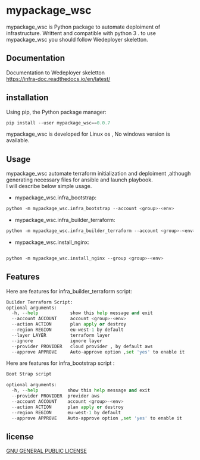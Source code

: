 # mypackage_wsc

mypackage_wsc is Python package to automate deploiment of infrastructure. Writtent and compatible with python 3 .
to use mypackage_wsc you should follow Wedeployer skeletton.

## Documentation

 Documentation to Wedeployer skeletton
 <br>
<https://infra-doc.readthedocs.io/en/latest/>
</br>

## installation

Using pip, the Python package manager:

```python
pip install --user mypackage_wsc==0.0.7
```

mypackage_wsc is developed for Linux os , No windows version is available.

## Usage

mypackage_wsc automate terraform initialization and deploiment ,although generating necessary files for ansible and launch playbook.<br>
I will describe below simple usage.

- mypackage_wsc.infra_bootstrap:

```python
python -m mypackage_wsc.infra_bootstrap --account <group>-<env>
```

- mypackage_wsc.infra_builder_terraform:

```python
python -m mypackage_wsc.infra_builder_terraform --account <group>-<env>
```

- mypackage_wsc.install_nginx:

```python

python -m mypackage_wsc.install_nginx --group <group>-<env>
```

## Features

Here are features for infra_builder_terraform script:

```python
Builder Terraform Script:
optional arguments:
  -h, --help            show this help message and exit
  --account ACCOUNT     account <group>-<env>
  --action ACTION       plan apply or destroy
  --region REGION       eu-west-1 by default
  --layer LAYER         terraform layer
  --ignore              ignore layer
  --provider PROVIDER   cloud provider , by default aws
  --approve APPROVE     Auto-approve option ,set 'yes' to enable it
```

Here are features for infra_bootstrap script :

```python
Boot Strap script

optional arguments:
  -h, --help           show this help message and exit
  --provider PROVIDER  provider aws
  --account ACCOUNT    account <group>-<env>
  --action ACTION      plan apply or destroy
  --region REGION      eu-west-1 by default
  --approve APPROVE    Auto-approve option ,set 'yes' to enable it
```

## license

[GNU GENERAL PUBLIC LICENSE](https://github.com/mehdi-wsc/mypackage/blob/master/LICENSE)